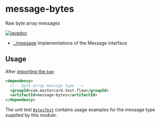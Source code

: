 
<!-- title start -->

# message-bytes

Raw byte array messages

[![javadoc](https://javadoc.io/badge2/com.mastercard.test.flow/message-bytes/javadoc.svg)](https://javadoc.io/doc/com.mastercard.test.flow/message-bytes)

 * [../message](..) Implementations of the Message interface

<!-- title end -->

## Usage

After [importing the `bom`](../../bom):

```xml
<dependency>
  <!-- byte array message type -->
  <groupId>com.mastercard.test.flow</groupId>
  <artifactId>message-bytes</artifactId>
</dependency>
```

The unit test [`BytesTest`][bytes.BytesTest] contains usage examples for the message type supplied by this module.

<!-- code_link_start -->

[bytes.BytesTest]: src/test/java/com/mastercard/test/flow/msg/bytes/BytesTest.java

<!-- code_link_end -->
